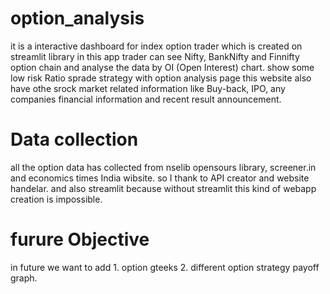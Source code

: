 # option_analysis
it is a interactive dashboard for index option trader which is created on streamlit library 
in this app trader can see Nifty, BankNifty and Finnifty option chain and analyse the data by OI (Open Interest) chart.
show some low risk Ratio sprade strategy 
with option analysis page this website also have othe srock market related information like Buy-back, IPO, any companies financial information and recent result announcement. 

# Data collection 
all the option data has collected from nselib  opensours library, screener.in and economics times India wibsite. so I thank to API creator and website handelar. 
and also streamlit because without streamlit this kind of webapp creation is impossible.
# furure Objective
in future we want to add 1. option gteeks 2. different option strategy payoff graph.
